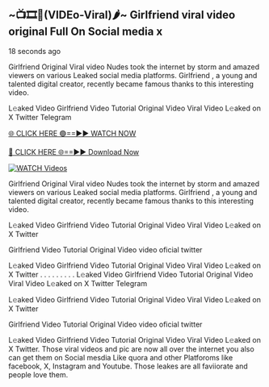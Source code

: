 ## ~📺🎞️👙(VIDEo-Viral)🌶~ Girlfriend     viral video original Full On Social media x 

18 seconds ago

Girlfriend     Original Viral video Nudes took the internet by storm and amazed viewers on various Leaked social media platforms. Girlfriend    , a young and talented digital creator, recently became famous thanks to this interesting video.

L𝚎aked Video Girlfriend     Video Tutorial Original Video Viral Video L𝚎aked on X Twitter Telegram

[🌐 CLICK HERE 🟢==►► WATCH NOW](https://cutt.ly/0rtR8jlR)

[🔴 CLICK HERE 🌐==►► Download Now](https://cutt.ly/SrtR4cwq)

[![WATCH Videos](https://i.imgur.com/dJHk4Zq.gif)](https://cutt.ly/0rtR8jlR)

Girlfriend     Original Viral video Nudes took the internet by storm and amazed viewers on various Leaked social media platforms. Girlfriend     , a young and talented digital creator, recently became famous thanks to this interesting video.

L𝚎aked Video Girlfriend     Video Tutorial Original Video Viral Video L𝚎aked on X Twitter

Girlfriend     Video Tutorial Original Video video oficial twitter

L𝚎aked Video Girlfriend     Video Tutorial Original Video Viral Video L𝚎aked on X Twitter
. . . . . . . . . L𝚎aked Video Girlfriend     Video Tutorial Original Video Viral Video L𝚎aked on X Twitter Telegram

L𝚎aked Video Girlfriend     Video Tutorial Original Video Viral Video L𝚎aked on X Twitter

Girlfriend      Video Tutorial Original Video video oficial twitter

L𝚎aked Video Girlfriend      Video Tutorial Original Video Viral Video L𝚎aked on X Twitter.
Those viral videos and pic are now all over the internet you also can get them on Social mesdia Like quora and other Platforoms like facebook, X, Instagram and Youtube. Those leakes are all faviiorate and people love them.

